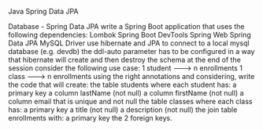 Java Spring Data JPA


Database - Spring Data JPA
write a Spring Boot application that uses the following dependencies:
Lombok
Spring Boot DevTools
Spring Web
Spring Data JPA
MySQL Driver
use hibernate and JPA to connect to a local mysql database (e.g. devdb)
the ddl-auto parameter has to be configured in a way that hibernate will create and then destroy the schema at the end of the session
consider the following use case:
1 student ---> n enrollments
1 class ---> n enrollments
using the right annotations and considering, write the code that will create:
the table students where each student has:
a primary key
a column lastName (not null)
a column firstName (not null)
a column email that is unique and not null
the table classes where each class has:
a primary key
a title (not null)
a description (not null)
the join table enrollments with:
a primary key
the 2 foreign keys.
